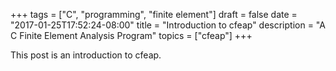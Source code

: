 +++
tags = ["C", "programming", "finite element"]
draft = false
date = "2017-01-25T17:52:24-08:00"
title = "Introduction to cfeap"
description = "A C Finite Element Analysis Program"
topics = ["cfeap"]
+++

This post is an introduction to cfeap.
